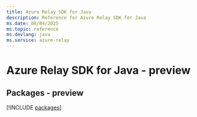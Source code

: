 ```yaml
---
title: Azure Relay SDK for Java
description: Reference for Azure Relay SDK for Java
ms.date: 08/04/2025
ms.topic: reference
ms.devlang: java
ms.service: azure-relay
---
```

# Azure Relay SDK for Java - preview
## Packages - preview
[!INCLUDE [packages](relay-index.md)]